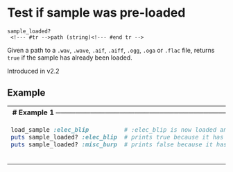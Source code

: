 # Test if sample was pre-loaded

```
sample_loaded? 
 <!--- #tr -->path (string)<!--- #end tr -->
```


Given a path to a `.wav`, `.wave`, `.aif`, `.aiff`, `.ogg`, `.oga` or `.flac` file, returns `true` if the sample has already been loaded.

Introduced in v2.2

## Example

<table class="examples">
<tr>
<th colspan="2" class="even head"># Example 1 ──────────────────────────────────────────────────────</th>
</tr>
<tr>
<td class="even">

```ruby
load_sample :elec_blip
puts sample_loaded? :elec_blip
puts sample_loaded? :misc_burp



```

</td>
<td class="even">

<!--- #tr -->
```ruby
# :elec_blip is now loaded and ready to play as a sample
# prints true because it has been pre-loaded
# prints false because it has not been loaded



```
<!--- #end tr -->

</td>
</tr>
</table>

